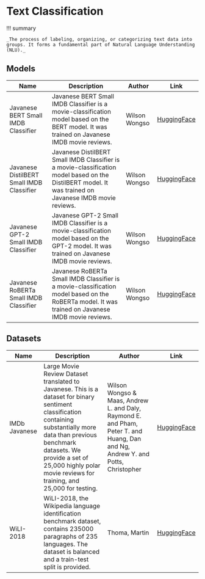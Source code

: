 # Text Classification

!!! summary

    _The process of labeling, organizing, or categorizing text data into groups. It forms a fundamental part of Natural Language Understanding (NLU)._

## Models

| Name                                      | Description                                                                                                                                             | Author        | Link                                                                                  |
| ----------------------------------------- | ------------------------------------------------------------------------------------------------------------------------------------------------------- | ------------- | ------------------------------------------------------------------------------------- |
| Javanese BERT Small IMDB Classifier       | Javanese BERT Small IMDB Classifier is a movie-classification model based on the BERT model. It was trained on Javanese IMDB movie reviews.             | Wilson Wongso | [HuggingFace](https://huggingface.co/w11wo/javanese-bert-small-imdb-classifier)       |
| Javanese DistilBERT Small IMDB Classifier | Javanese DistilBERT Small IMDB Classifier is a movie-classification model based on the DistilBERT model. It was trained on Javanese IMDB movie reviews. | Wilson Wongso | [HuggingFace](https://huggingface.co/w11wo/javanese-distilbert-small-imdb-classifier) |
| Javanese GPT-2 Small IMDB Classifier      | Javanese GPT-2 Small IMDB Classifier is a movie-classification model based on the GPT-2 model. It was trained on Javanese IMDB movie reviews.           | Wilson Wongso | [HuggingFace](https://huggingface.co/w11wo/javanese-gpt2-small-imdb-classifier)       |
| Javanese RoBERTa Small IMDB Classifier    | Javanese RoBERTa Small IMDB Classifier is a movie-classification model based on the RoBERTa model. It was trained on Javanese IMDB movie reviews.       | Wilson Wongso | [HuggingFace](https://huggingface.co/w11wo/javanese-roberta-small-imdb-classifier)    |

## Datasets

| Name          | Description                                                                                                                                                                                                                                                               | Author                                                                                                                          | Link                                                               |
| ------------- | ------------------------------------------------------------------------------------------------------------------------------------------------------------------------------------------------------------------------------------------------------------------------- | ------------------------------------------------------------------------------------------------------------------------------- | ------------------------------------------------------------------ |
| IMDb Javanese | Large Movie Review Dataset translated to Javanese. This is a dataset for binary sentiment classification containing substantially more data than previous benchmark datasets. We provide a set of 25,000 highly polar movie reviews for training, and 25,000 for testing. | Wilson Wongso & Maas, Andrew L. and Daly, Raymond E. and Pham, Peter T. and Huang, Dan and Ng, Andrew Y. and Potts, Christopher | [HuggingFace](https://huggingface.co/datasets/w11wo/imdb-javanese) |
| WiLI-2018     | WiLI-2018, the Wikipedia language identification benchmark dataset, contains 235000 paragraphs of 235 languages. The dataset is balanced and a train-test split is provided.                                                                                              | Thoma, Martin                                                                                                                   | [HuggingFace](https://huggingface.co/datasets/wili_2018)           |
